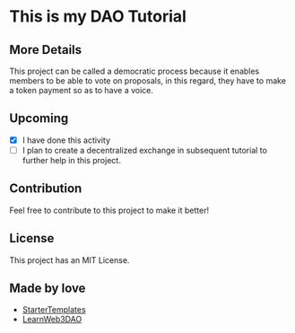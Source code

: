 # This is my DAO Tutorial


## More Details

This project can be called a democratic process because it enables members to be able to vote on proposals, in this regard, they have to make a token payment so as to have a voice. 
## Upcoming

- [x] I have done this activity
- [ ] I plan to create a decentralized exchange in subsequent tutorial to further help in this project.

## Contribution

Feel free to contribute to this project to make it better!

## License

This project has an MIT License.

## Made by love

- [StarterTemplates](https://twitter.com/startertemp)
- [LearnWeb3DAO](https://learnweb3.io)
